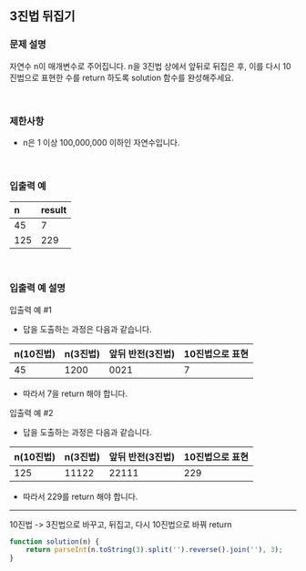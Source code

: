 ## 3진법 뒤집기

### 문제 설명
자연수 n이 매개변수로 주어집니다. n을 3진법 상에서 앞뒤로 뒤집은 후, 이를 다시 10진법으로 표현한 수를 return 하도록 solution 함수를 완성해주세요.

<br/>

### 제한사항
- n은 1 이상 100,000,000 이하인 자연수입니다.

<br/>

### 입출력 예
| n | result
| :---- | :---- 
| 45	| 7
| 125	| 229

<br/>

### 입출력 예 설명
입출력 예 #1
- 답을 도출하는 과정은 다음과 같습니다.

| n(10진법) |	n(3진법) | 앞뒤 반전(3진법)	| 10진법으로 표현
| :---- | :---- | :---- | :---- 
| 45	| 1200 | 0021 | 7

- 따라서 7을 return 해야 합니다.

입출력 예 #2
- 답을 도출하는 과정은 다음과 같습니다.

| n(10진법) |	n(3진법) | 앞뒤 반전(3진법)	| 10진법으로 표현
| :---- | :---- | :---- | :---- 
| 125	| 11122 | 22111 | 229

- 따라서 229를 return 해야 합니다.

---
10진법 -> 3진법으로 바꾸고, 뒤집고, 다시 10진법으로 바꿔 return

```js
function solution(n) {
    return parseInt(n.toString(3).split('').reverse().join(''), 3);
}
```
